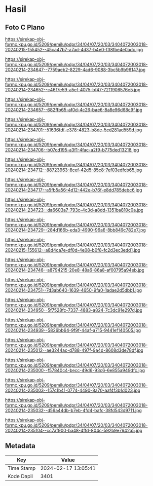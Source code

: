 # Hasil

## Foto C Plano

https://sirekap-obj-formc.kpu.go.id/5209/pemilu/pdpr/34/04/07/20/03/3404072003018-20240215-155452--45ca47b7-a7ad-4d37-b4e0-f38fbe4e0adc.jpg

https://sirekap-obj-formc.kpu.go.id/5209/pemilu/pdpr/34/04/07/20/03/3404072003018-20240214-234647--7759aeb2-8229-4ad6-9088-3bc5b9b96147.jpg

https://sirekap-obj-formc.kpu.go.id/5209/pemilu/pdpr/34/04/07/20/03/3404072003018-20240214-234652--c46f7e59-a5ef-4075-bf47-7211906576e5.jpg

https://sirekap-obj-formc.kpu.go.id/5209/pemilu/pdpr/34/04/07/20/03/3404072003018-20240214-234657--682ffb65-af0d-4c26-bae6-8a8e96d68c9f.jpg

https://sirekap-obj-formc.kpu.go.id/5209/pemilu/pdpr/34/04/07/20/03/3404072003018-20240214-234701--51636fdf-e378-4823-b8de-5cd281ad559d.jpg

https://sirekap-obj-formc.kpu.go.id/5209/pemilu/pdpr/34/04/07/20/03/3404072003018-20240214-234706--b07cd195-a3f1-4fac-a2f9-b775ded13218.jpg

https://sirekap-obj-formc.kpu.go.id/5209/pemilu/pdpr/34/04/07/20/03/3404072003018-20240214-234712--88723963-8cef-42d5-85c8-7ef03edfcb65.jpg

https://sirekap-obj-formc.kpu.go.id/5209/pemilu/pdpr/34/04/07/20/03/3404072003018-20240214-234717--a5fb5a56-4d12-442e-b76f-e8dd785debc6.jpg

https://sirekap-obj-formc.kpu.go.id/5209/pemilu/pdpr/34/04/07/20/03/3404072003018-20240214-234723--da6603a7-793c-4c3d-a8dd-1351ba810c0a.jpg

https://sirekap-obj-formc.kpu.go.id/5209/pemilu/pdpr/34/04/07/20/03/3404072003018-20240214-234729--284d166b-eda3-4990-96a6-8bb849c782e7.jpg

https://sirekap-obj-formc.kpu.go.id/5209/pemilu/pdpr/34/04/07/20/03/3404072003018-20240215-155612--a8d4ca7e-df0d-4e08-b0f8-fc2d3ec3edd1.jpg

https://sirekap-obj-formc.kpu.go.id/5209/pemilu/pdpr/34/04/07/20/03/3404072003018-20240214-234746--a8794215-20e8-48a6-86a8-af00795a94eb.jpg

https://sirekap-obj-formc.kpu.go.id/5209/pemilu/pdpr/34/04/07/20/03/3404072003018-20240214-234751--7d3ab640-1639-4650-9fa0-1adae2d5dbb1.jpg

https://sirekap-obj-formc.kpu.go.id/5209/pemilu/pdpr/34/04/07/20/03/3404072003018-20240214-234950--5f7528fc-7337-4883-a824-7c3dc91e297d.jpg

https://sirekap-obj-formc.kpu.go.id/5209/pemilu/pdpr/34/04/07/20/03/3404072003018-20240214-234939--5826bb64-9f9f-44af-a715-9441ef140505.jpg

https://sirekap-obj-formc.kpu.go.id/5209/pemilu/pdpr/34/04/07/20/03/3404072003018-20240214-235012--ae3244ac-d788-497f-9a4d-8608d3de78df.jpg

https://sirekap-obj-formc.kpu.go.id/5209/pemilu/pdpr/34/04/07/20/03/3404072003018-20240214-235000--f57840c4-becc-49d6-93c6-6e855a949dfc.jpg

https://sirekap-obj-formc.kpu.go.id/5209/pemilu/pdpr/34/04/07/20/03/3404072003018-20240214-235003--157c1b41-0774-4490-8a70-aaf4f3b1d023.jpg

https://sirekap-obj-formc.kpu.go.id/5209/pemilu/pdpr/34/04/07/20/03/3404072003018-20240214-235032--d56a44db-b7eb-4fd4-bafc-38fd543d9711.jpg

https://sirekap-obj-formc.kpu.go.id/5209/pemilu/pdpr/34/04/07/20/03/3404072003018-20240214-235104--cc7af900-ba48-4ffd-804c-592b9e7642a5.jpg


## Metadata

| Key        | Value               |
| ---------- | ------------------- |
| Time Stamp | 2024-02-17 13:05:41 |
| Kode Dapil | 3401                |



